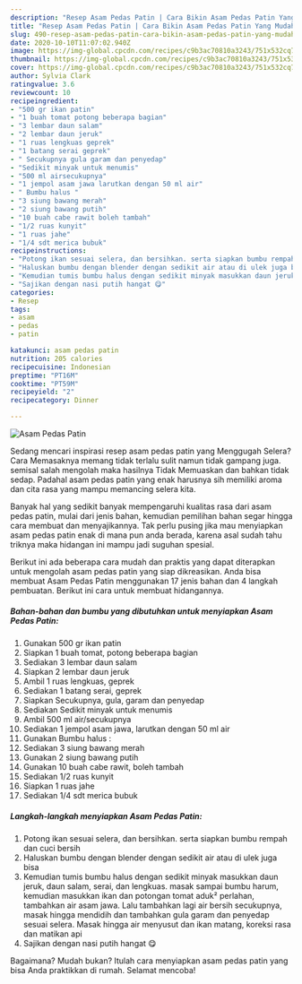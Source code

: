 ```yaml
---
description: "Resep Asam Pedas Patin | Cara Bikin Asam Pedas Patin Yang Mudah Dan Praktis"
title: "Resep Asam Pedas Patin | Cara Bikin Asam Pedas Patin Yang Mudah Dan Praktis"
slug: 490-resep-asam-pedas-patin-cara-bikin-asam-pedas-patin-yang-mudah-dan-praktis
date: 2020-10-10T11:07:02.940Z
image: https://img-global.cpcdn.com/recipes/c9b3ac70810a3243/751x532cq70/asam-pedas-patin-foto-resep-utama.jpg
thumbnail: https://img-global.cpcdn.com/recipes/c9b3ac70810a3243/751x532cq70/asam-pedas-patin-foto-resep-utama.jpg
cover: https://img-global.cpcdn.com/recipes/c9b3ac70810a3243/751x532cq70/asam-pedas-patin-foto-resep-utama.jpg
author: Sylvia Clark
ratingvalue: 3.6
reviewcount: 10
recipeingredient:
- "500 gr ikan patin"
- "1 buah tomat potong beberapa bagian"
- "3 lembar daun salam"
- "2 lembar daun jeruk"
- "1 ruas lengkuas geprek"
- "1 batang serai geprek"
- " Secukupnya gula garam dan penyedap"
- "Sedikit minyak untuk menumis"
- "500 ml airsecukupnya"
- "1 jempol asam jawa larutkan dengan 50 ml air"
- " Bumbu halus "
- "3 siung bawang merah"
- "2 siung bawang putih"
- "10 buah cabe rawit boleh tambah"
- "1/2 ruas kunyit"
- "1 ruas jahe"
- "1/4 sdt merica bubuk"
recipeinstructions:
- "Potong ikan sesuai selera, dan bersihkan. serta siapkan bumbu rempah dan cuci bersih"
- "Haluskan bumbu dengan blender dengan sedikit air atau di ulek juga bisa"
- "Kemudian tumis bumbu halus dengan sedikit minyak masukkan daun jeruk, daun salam, serai, dan lengkuas. masak sampai bumbu harum, kemudian masukkan ikan dan potongan tomat aduk² perlahan, tambahkan air asam jawa. Lalu tambahkan lagi air bersih secukupnya, masak hingga mendidih dan tambahkan gula garam dan penyedap sesuai selera. Masak hingga air menyusut dan ikan matang, koreksi rasa dan matikan api"
- "Sajikan dengan nasi putih hangat 😋"
categories:
- Resep
tags:
- asam
- pedas
- patin

katakunci: asam pedas patin 
nutrition: 205 calories
recipecuisine: Indonesian
preptime: "PT16M"
cooktime: "PT59M"
recipeyield: "2"
recipecategory: Dinner

---
```



![Asam Pedas Patin](https://img-global.cpcdn.com/recipes/c9b3ac70810a3243/751x532cq70/asam-pedas-patin-foto-resep-utama.jpg)

Sedang mencari inspirasi resep asam pedas patin yang Menggugah Selera? Cara Memasaknya memang tidak terlalu sulit namun tidak gampang juga. semisal salah mengolah maka hasilnya Tidak Memuaskan dan bahkan tidak sedap. Padahal asam pedas patin yang enak harusnya sih memiliki aroma dan cita rasa yang mampu memancing selera kita.



Banyak hal yang sedikit banyak mempengaruhi kualitas rasa dari asam pedas patin, mulai dari jenis bahan, kemudian pemilihan bahan segar hingga cara membuat dan menyajikannya. Tak perlu pusing jika mau menyiapkan asam pedas patin enak di mana pun anda berada, karena asal sudah tahu triknya maka hidangan ini mampu jadi suguhan spesial.


Berikut ini ada beberapa cara mudah dan praktis yang dapat diterapkan untuk mengolah asam pedas patin yang siap dikreasikan. Anda bisa membuat Asam Pedas Patin menggunakan 17 jenis bahan dan 4 langkah pembuatan. Berikut ini cara untuk membuat hidangannya.

<!--inarticleads1-->

##### Bahan-bahan dan bumbu yang dibutuhkan untuk menyiapkan Asam Pedas Patin:

1. Gunakan 500 gr ikan patin
1. Siapkan 1 buah tomat, potong beberapa bagian
1. Sediakan 3 lembar daun salam
1. Siapkan 2 lembar daun jeruk
1. Ambil 1 ruas lengkuas, geprek
1. Sediakan 1 batang serai, geprek
1. Siapkan  Secukupnya, gula, garam dan penyedap
1. Sediakan Sedikit minyak untuk menumis
1. Ambil 500 ml air/secukupnya
1. Sediakan 1 jempol asam jawa, larutkan dengan 50 ml air
1. Gunakan  Bumbu halus :
1. Sediakan 3 siung bawang merah
1. Gunakan 2 siung bawang putih
1. Gunakan 10 buah cabe rawit, boleh tambah
1. Sediakan 1/2 ruas kunyit
1. Siapkan 1 ruas jahe
1. Sediakan 1/4 sdt merica bubuk




<!--inarticleads2-->

##### Langkah-langkah menyiapkan Asam Pedas Patin:

1. Potong ikan sesuai selera, dan bersihkan. serta siapkan bumbu rempah dan cuci bersih
1. Haluskan bumbu dengan blender dengan sedikit air atau di ulek juga bisa
1. Kemudian tumis bumbu halus dengan sedikit minyak masukkan daun jeruk, daun salam, serai, dan lengkuas. masak sampai bumbu harum, kemudian masukkan ikan dan potongan tomat aduk² perlahan, tambahkan air asam jawa. Lalu tambahkan lagi air bersih secukupnya, masak hingga mendidih dan tambahkan gula garam dan penyedap sesuai selera. Masak hingga air menyusut dan ikan matang, koreksi rasa dan matikan api
1. Sajikan dengan nasi putih hangat 😋




Bagaimana? Mudah bukan? Itulah cara menyiapkan asam pedas patin yang bisa Anda praktikkan di rumah. Selamat mencoba!
